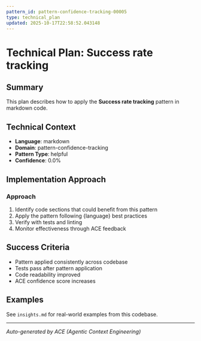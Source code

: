 ```yaml
---
pattern_id: pattern-confidence-tracking-00005
type: technical_plan
updated: 2025-10-17T22:58:52.043148
---
```

# Technical Plan: Success rate tracking

## Summary

This plan describes how to apply the **Success rate tracking** pattern in markdown code.

## Technical Context

- **Language**: markdown
- **Domain**: pattern-confidence-tracking
- **Pattern Type**: helpful
- **Confidence**: 0.0%

## Implementation Approach

### Approach

1. Identify code sections that could benefit from this pattern
2. Apply the pattern following {language} best practices
3. Verify with tests and linting
4. Monitor effectiveness through ACE feedback

## Success Criteria

- Pattern applied consistently across codebase
- Tests pass after pattern application
- Code readability improved
- ACE confidence score increases

## Examples

See `insights.md` for real-world examples from this codebase.

---

*Auto-generated by ACE (Agentic Context Engineering)*
